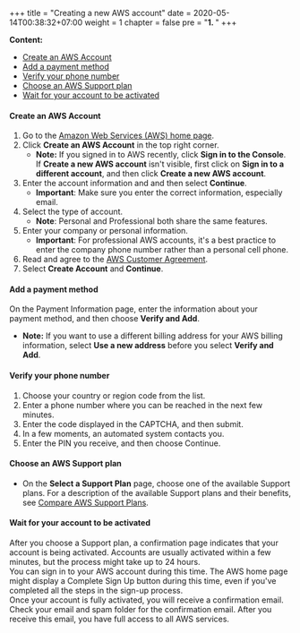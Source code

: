 +++
title = "Creating a new AWS account"
date = 2020-05-14T00:38:32+07:00
weight = 1
chapter = false
pre = "<b>1. </b>"
+++


**Content:**
- [Create an AWS Account](#create-an-aws-account)
- [Add a payment method](#add-a-payment-method)
- [Verify your phone number](#verify-your-phone-number)
- [Choose an AWS Support plan](#choose-an-aws-support-plan)
- [Wait for your account to be activated](#wait-for-your-account-to-be-activated)

#### Create an AWS Account

1. Go to the [Amazon Web Services (AWS) home page](https://aws.amazon.com/).
2. Click **Create an AWS Account** in the top right corner. 
   - **Note:**  If you signed in to AWS recently, click **Sign in to the Console**. If **Create a new AWS account** isn't visible, first click on **Sign in to a different account**, and then click **Create a new AWS account**.
3. Enter the account information and and then select **Continue**. 
   - **Important**: Make sure you enter the correct information, especially email.
4. Select the type of account. 
   - **Note**: Personal and Professional both share the same features.
5. Enter your company or personal information.
   - **Important**: For professional AWS accounts, it's a best practice to enter the company phone number rather than a personal cell phone.
6. Read and agree to the [AWS Customer Agreement](https://aws.amazon.com/agreement/).
7. Select **Create Account** and **Continue**.

#### Add a payment method

On the Payment Information page, enter the information about your payment method, and then choose **Verify and Add**.
- **Note:** If you want to use a different billing address for your AWS billing information, select **Use a new address** before you select **Verify and Add**.

#### Verify your phone number
1. Choose your country or region code from the list.
2. Enter a phone number where you can be reached in the next few minutes.
3. Enter the code displayed in the CAPTCHA, and then submit.
4. In a few moments, an automated system contacts you.
5. Enter the PIN you receive, and then choose Continue.

#### Choose an AWS Support plan

- On the **Select a Support Plan** page, choose one of the available Support plans. For a description of the available Support plans and their benefits, see [Compare AWS Support Plans](https://aws.amazon.com/premiumsupport/plans/).

#### Wait for your account to be activated



After you choose a Support plan, a confirmation page indicates that your account is being activated. Accounts are usually activated within a few minutes, but the process might take up to 24 hours. \
You can sign in to your AWS account during this time. The AWS home page might display a Complete Sign Up button during this time, even if you've completed all the steps in the sign-up process. \
Once your account is fully activated, you will receive a confirmation email. Check your email and spam folder for the confirmation email. After you receive this email, you have full access to all AWS services.